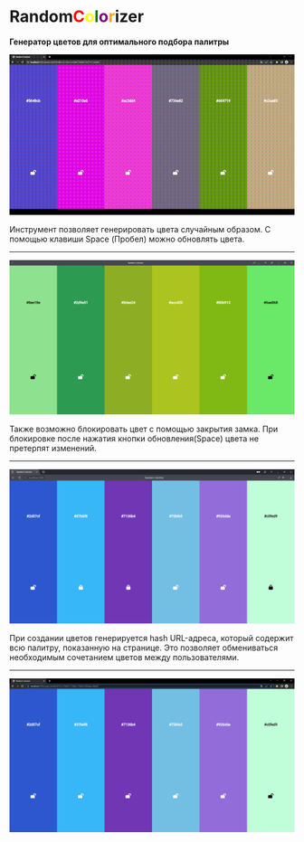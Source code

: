 # Random<span style="color:red">C</span><span style="color:yellow">o</span><span style="color:green">l</span><span style="color:purple">o</span><span style="color:orange">r</span>izer

**Генератор цветов для оптимального подбора палитры**

![RandomColorizer](RandomColorizer.gif)

Инструмент позволяет генерировать цвета случайным образом. С помощью клавиши Space (Пробел) можно обновлять цвета.

---

![RandomColorizer1](RandomColorizer1.png)

Также возможно блокировать цвет с помощью закрытия замка. При блокировке после нажатия кнопки обновления(Space) цвета не претерпят изменений.

---

![RandomColorizer1](RandomColorizer2.png)

При создании цветов генерируется hash URL-адреса, который содержит всю палитру, показанную на странице.
Это позволяет обмениваться необходимым сочетанием цветов между пользователями.

---

![RandomColorizer3](RandomColorizer3.png)
